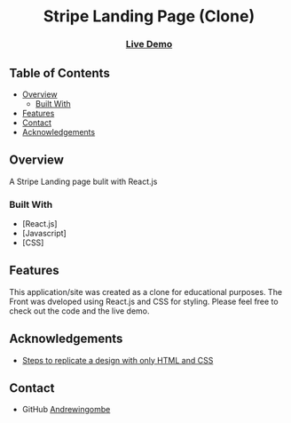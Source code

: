 <h1 align="center">Stripe Landing Page (Clone)</h1>

<div align="center">
  <h3>
    <a href="https://stripe-clone-landing-page.netlify.app/">
      Live Demo
    </a>
  </h3>
</div>

<!-- TABLE OF CONTENTS -->

## Table of Contents

- [Overview](#overview)
  - [Built With](#built-with)
- [Features](#features)
- [Contact](#contact)
- [Acknowledgements](#acknowledgements)

<!-- OVERVIEW -->

## Overview

A Stripe Landing page bulit with React.js

### Built With

<!-- This section should list any major frameworks that you built your project using. Here are a few examples.-->

- [React.js]
- [Javascript]
- [CSS]

## Features

<!-- List the features of your application or follow the template. Don't share the figma file here :) -->

This application/site was created as a clone for educational purposes. The Front was dveloped using React.js and CSS for styling. Please feel free to check out the code and the live demo.

## Acknowledgements

<!-- This section should list any articles or add-ons/plugins that helps you to complete the project. This is optional but it will help you in the future. For exmpale -->

- [Steps to replicate a design with only HTML and CSS](https://devchallenges-blogs.web.app/how-to-replicate-design/)

## Contact

- GitHub [Andrewingombe](https://github.com/Andrewingombe)
